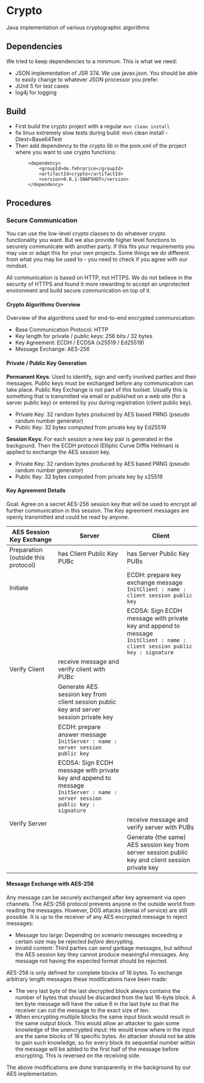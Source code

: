 # Crypto
Java implementation of various cryptographic algorithms

## Dependencies
We tried to keep dependencies to a minimum. This is what we need:
 * JSON implementation of JSR 374. We use javax.json. You should be able to easily change to whatever JSON processor you prefer.
 * JUnit 5 for test cases
 * log4j for logging

## Build
 * First build the crypto project with a regular `mvn clean install`
 * fix linux extremely slow tests during build: mvn clean install -Dtest=Base64Test
 * Then add dependency to the crypto lib in the pom.xml of the project where you want to use crypto functions:
```
		<dependency>
			<groupId>de.fehrprice</groupId>
			<artifactId>crypto</artifactId>
			<version>0.0.1-SNAPSHOT</version>
		</dependency>

```

## Procedures

### Secure Communication
You can use the low-level crypto classes to do whatever crypto functionality you want. But we also provide higher level functions to securely communicate with another party. If this fits your requirements you may use or adapt this for your own projects. Some things we do different from what you may be used to - you need to check if you agree with our mindset.

All communication is based on HTTP, not HTTPS. We do not believe in the security of HTTPS and found it more rewarding to accept an unprotected environment and build secure communication on top of it.

#### Crypto Algorithms Overview

Overview of the algorithms used for end-to-end encrypted communication:

 * Base Communication Protocol: HTTP
 * Key length for private / public keys: 256 bits / 32 bytes
 * Key Agreement: ECDH / ECDSA (x25519 / Ed25519)
 * Message Exchange: AES-256

#### Private / Public Key Generation

**Permanent Keys**: Used to identify, sign and verify involved parties and their messages. Public keys must be exchanged before any communication can take place. Public Key Exchange is not part of this toolset. Usually this is something that is transmitted via email or published on a web site (for a server public key) or entered by you during registration (client public key).
 * Private Key: 32 random bytes produced by AES based PRNG (pseudo randum number generator)
 * Public Key: 32 bytes computed from private key by Ed25519

**Session Keys**: For each session a new key pair is generated in the backgound. Then the ECDH protocol (Elliptic Curve Diffie Hellman) is applied to exchange the AES session key.
 * Private Key: 32 random bytes produced by AES based PRNG (pseudo randum number generator)
 * Public Key: 32 bytes computed from private key by x25519

#### Key Agreement Details
Goal: Agree on a secret AES-256 session key that will be used to encrypt all further communication in this session. The Key agreement messages are openly transmitted and could be read by anyone.

| **AES Session Key Exchange**  | Server | Client |
| -------------             | ------ | ------ |
| Preparation (outside this protocol)              | has Client Public Key PUBc | has Server Public Key PUBs
| Initiate | | ECDH: prepare key exchange message<br> ` InitClient : name : client session public key `|
|   | | ECDSA: Sign ECDH message with private key and append to message<br> ` InitClient : name : client session public key : signature ` |
| Verify Client | receive message and verify client with PUBc
|   | Generate AES session key from client session public key and server session private key
|   | ECDH: prepare answer message<br> ` InitServer : name : server session public key `|
|   | ECDSA: Sign ECDH message with private key and append to message<br> ` InitServer : name : server session public key : signature `|
| Verify Server | | receive message and verify server with PUBs
|   | | Generate (the same) AES session key from server session public key and client session private key

#### Message Exchange with AES-256

Any message can be securely exchanged after key agreement via open channels. The AES-256 protocol prevents anyone in the outside world from reading the messages. However, DOS attacks (denial of service) are still possible. It is up to the receiver of any AES encrypted message to reject messages:
 * Message too large: Depending on scenario messages exceeding a certain size may be rejected *before* decrypting.
 * Invalid content: Third parties can send garbage messages, but without the AES session key they cannot produce meaningful messages. Any message not having the expected format should be rejected.
 
AES-256 is only defined for complete blocks of 16 bytes. To exchange arbitrary length messages these modifications have been made:
 * The very last byte of the last decrypted block always contains the number of bytes that should be discarded from the last 16-byte block. A ten byte message will have the value 6 in the last byte so that the receiver can cut the message to the exact size of ten.
 * When encrypting multiple blocks the same input block would result in the same output block. This would allow an attacker to gain some knowledge of the unencrypted input: He would know where in the input are the same blocks of 16 specific bytes. An attacker should not be able to gain such knowledge, so for every block its sequential number within the message will be added to the first half of the message before encrypting. This is reversed on the receiving side.

The above modifications are done transparently in the background by our AES implementation.